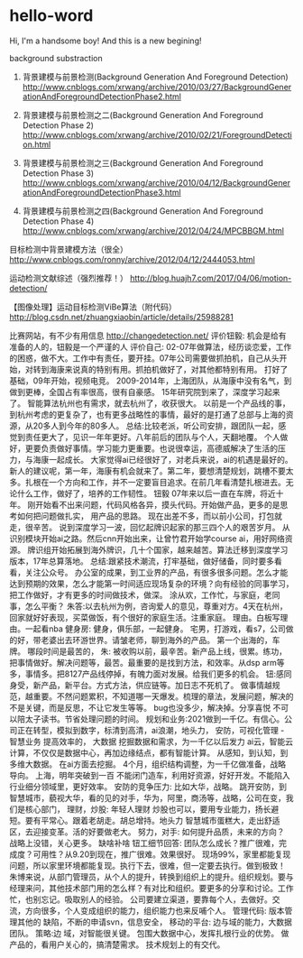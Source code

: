 # hello-word

Hi, I'm a handsome boy! And this is a new begining!

background substraction
1. 背景建模与前景检测(Background Generation And Foreground Detection)
http://www.cnblogs.com/xrwang/archive/2010/03/27/BackgroundGenerationAndForegroundDetectionPhase2.html

2. 背景建模与前景检测之二(Background Generation And Foreground Detection Phase 2)
http://www.cnblogs.com/xrwang/archive/2010/02/21/ForegroundDetection.html

3. 背景建模与前景检测之三(Background Generation And Foreground Detection Phase 3)
http://www.cnblogs.com/xrwang/archive/2010/04/12/BackgroundGenerationAndForegroundDetectionPhase3.html

4. 背景建模与前景检测之四(Background Generation And Foreground Detection Phase 4)
http://www.cnblogs.com/xrwang/archive/2012/04/24/MPCBBGM.html

目标检测中背景建模方法（很全）
http://www.cnblogs.com/ronny/archive/2012/04/12/2444053.html

运动检测文献综述（强烈推荐！）
http://blog.huajh7.com/2017/04/06/motion-detection/

【图像处理】运动目标检测ViBe算法（附代码）
http://blog.csdn.net/zhuangxiaobin/article/details/25988281

比赛网站，有不少有用信息
http://changedetection.net/
评价钮毅: 机会是给有准备的人的，钮毅是一个严谨的人 评价自己: 02-07年做算法，经历谈恋爱，工作的困惑，做不大。工作中有责任，要开挂。07年公司需要做抓拍机，自己从头开始，对转到海康来说真的特别有用。抓拍机做好了，对其他都特别有用。 打好了基础，09年开始，视频电竞。 2009-2014年，上海团队，从海康中没有名气，到做到更棒，全国占有率很高，很有自豪感。 15年研究院到来了，深度学习起来了。 智能算法杭州也有需求，就去杭州了，收获很大。 以前是一个产品线的事，到杭州考虑的更复杂了，也有更多战略性的事情，最好的是打通了总部与上海的资源，从20多人到今年的80多人。 总结:比较老派，听公司安排，跟团队一起，感觉到责任更大了，见识一年年更好。八年前后的团队与个人，天翻地覆。 个人做好，更要负责做好事情。学习能力更重要。也说很幸运，高德威解决了生活的压力，与海康一起成长。 大家觉得ai已经很好了，对老兵来说，ai的机遇是最好的。 新人的建议呢，第一年，海康有机会就来了。第二年，要想清楚规划，跳槽不要太多。扎根在一个方向和工作，并不一定要盲目追求。在前几年看清楚扎根进去。无论什么工作，做好了，培养的工作韧性。 钮毅 07年来以后一直在车牌，将近十年。 刚开始看不出来问题，代码风格各异，摸头代码。开始做产品，更多的是思考如何把问题做扎实， 用产品的思路。 现在出差不多，而以前小公司，打包就走，很辛苦。 说到深度学习一波，回忆起牌识起家的那三四个人的艰苦岁月。 从识别模块开始ai之路。然后cnn开始出来，让曾竹君开始学course ai，用好网络资源。 牌识组开始拓展到海外牌识，几十个国家，越来越苦。算法迁移到深度学习版本，17年总算落地。 总结:跟紧技术潮流，打牢基础，做好储备，同时要多看看，关注公众号。 办公室的成果，到工业界的产品，有很多很多问题。怎么才能达到预期的效果，怎么才能第一时间适应现场复杂的环境？向有经验的同事学习，把工作做好，才有更多的时间做技术，做深。 涂从欢，工作忙，与家庭，老同事，怎么平衡？ 朱答:以去杭州为例，咨询爱人的意见，尊重对方。4天在杭州，回家就好好表现，买菜做饭，有个很好的家庭生活。注重家庭。 理由。白板写理由。一起看nba 健身房: 健身，俱乐部，一起健身。 宅男，打游戏，看s7，公司做的好，带老婆出去环游世界。请皱老师，聊到海外的产品。 第一个出海的，车牌。 哪段时间是最苦的， 朱: 被收购以前，最辛苦。新产品上线，很累。练功，把事情做好。解决问题等，最苦。最重要的是找到方法，和效率。从dsp arm等多，事情多。把8127产品线停掉，有魄力面对发展。给我们更多的机会。 钮:感同身受，新产品，新平台。方式方法，供应链等。加日志不死机了。 做事情越规范，越重要。不然问题累积，不知道哪一天爆发。梳理的章法，发展问题，解决的不是关键，而是反思，不让它发生等等。 bug也没多少，解决掉。分享喜悦 不可以陪太子读书。节省处理问题的时间。 规划和业务:2021做到一千亿。有信心。公司正在转型，模拟到数字，标清到高清，ai浪潮，地头力， 安防，可视化管理 - 智慧业务 提高效率的， 大数据 挖掘数据和需求，为一千亿以后发力 ai云，智能云计算，不仅仅是数据中心，再加边缘结点，都有智能计算。 从感知，到认知，到多维大数据。 在ai方面去挖掘。 4个月，组织结构调整，为一千亿做准备，战略导向。 上海，明年突破到一百 不能闭门造车，利用好资源，好好开发。不能陷入行业细分领域里，更好效率。 安防的竞争压力: 比如大华，战略。 跳开安防，到智慧城市，藐视大华，看的见的对手，华为，阿里，商汤等，战略，公司在变，我们是核心部门， 理财，炒股: 年轻人理财 炒股也可以，要用专业能力，扬长避短。要有平常心。跟着老胡走。胡总增持。地头力 智慧城市蛋糕大，走出舒适区，去迎接变革。活的好要做老大。 努力，对手: 如何提升品质，未来的方向？ 战略上没错，关心更多。 缺啥补啥 钮工细节回答: 团队怎么成长？推广很难，完成度？可用性？从9.20到现在，推广很难。效果很好。 现场99%，家里都能复现问题，所以家里环境都能复现。执行下去，很难，但一定要去执行。做到极致！ 朱博来说，从部门管理员，从个人的提升，转换到组织上的提升。组织规划。要与经理来问，其他技术部门用的怎么样？有对比和组织。要更多的分享和讨论。工作忙，也别忘记。吸取别人的经验。 公司要建立渠道，要靠每个人，去做好。交流，方向很多，个人变成组织的能力，组织能力也来反哺个人。 管理代码: 版本管理其他的 缺陷，不断的申请svn，信息安全， 移动的平台: 边与域的能力，大数据团队。 策略:边 域，对智能很关键。 包围大数据中心，发挥扎根行业的优势。 做产品的，看用户关心的，搞清楚需求。 技术规划上的有交代。
